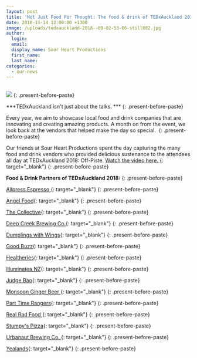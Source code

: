 ```yaml
---
layout: post
title: 'Not Just Food For Thought: The food & drink of TEDxAuckland 2018'
date: 2018-11-14 12:00:00 +1300
image: /uploads/tedxauckland-2018--00-02-53-06-still002.jpg
author:
  login:
  email:
  display_name: Sour Heart Productions
  first_name:
  last_name:
categories:
  - our-news
---
```


<br>![](/uploads/tedxauckland-2018--00-02-53-06-still002.jpg)
{: .present-before-paste}

***TEDxAuckland isn't just about the talks. ***
{: .present-before-paste}

Every year, we aim to showcase local food and drink companies that are innovating and creating amazing products. A month on from the event, we look back at the vendors that helped make the day so special.&nbsp;
{: .present-before-paste}

Our friends at Sour Heart Productions spent the day capturing the many food and drink vendors who provided delicious sustenance to the attendees all day at TEDxAuckland 2018: Off-Piste.&nbsp;[Watch the video here.&nbsp;](https://www.youtube.com/watch?v=3L7gdPWqT9g&amp;feature=youtu.be){: target="_blank"}
{: .present-before-paste}

**Food & Drink Partners of TEDxAuckland 2018:**
{: .present-before-paste}

[Allpress Espresso&nbsp;](https://nz.allpressespresso.com/){: target="_blank"}
{: .present-before-paste}

[Angel Food](https://www.angelfood.co.nz/){: target="_blank"}
{: .present-before-paste}

[The Collective](http://www.thecollective.kiwi/){: target="_blank"}
{: .present-before-paste}

[Deep Creek Brewing Co.](http://www.dcbrewing.co.nz/){: target="_blank"}
{: .present-before-paste}

[Dumplings with Wings](https://www.facebook.com/dumplingswithwings/){: target="_blank"}
{: .present-before-paste}

[Good Buzz](https://goodbuzz.nz/){: target="_blank"}
{: .present-before-paste}

[Healtheries](http://www.healtheries.co.nz/){: target="_blank"}
{: .present-before-paste}

[Illuminatea NZ](https://www.instagram.com/illuminatea_nz/){: target="_blank"}
{: .present-before-paste}

[Judge Bao](https://judgebao.co.nz/){: target="_blank"}
{: .present-before-paste}

[Monsoon Ginger Beer&nbsp;](http://www.monsoonginger.co.nz/){: target="_blank"}
{: .present-before-paste}

[Part Time Rangers](https://parttimerangers.co.nz/){: target="_blank"}
{: .present-before-paste}

[Real Rad Food&nbsp;](https://realradfood.co.nz/){: target="_blank"}
{: .present-before-paste}

[Stumpy's Pizza](https://www.stumpys.nz/){: target="_blank"}
{: .present-before-paste}

[Urbanaut Brewing Co.&nbsp;](https://www.urbanautbeer.com/){: target="_blank"}
{: .present-before-paste}

[Yealands](https://www.yealands.co.nz/){: target="_blank"}
{: .present-before-paste}